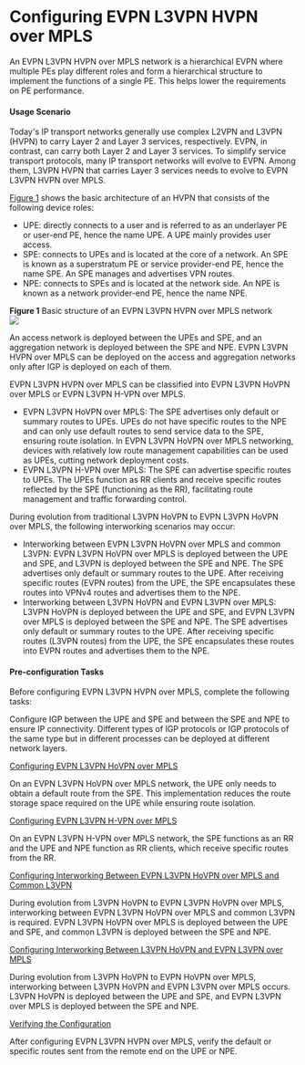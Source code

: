 Configuring EVPN L3VPN HVPN over MPLS
=====================================

An EVPN L3VPN HVPN over MPLS network is a hierarchical EVPN where multiple PEs play different roles and form a hierarchical structure to implement the functions of a single PE. This helps lower the requirements on PE performance.

#### Usage Scenario

Today's IP transport networks generally use complex L2VPN and L3VPN (HVPN) to carry Layer 2 and Layer 3 services, respectively. EVPN, in contrast, can carry both Layer 2 and Layer 3 services. To simplify service transport protocols, many IP transport networks will evolve to EVPN. Among them, L3VPN HVPN that carries Layer 3 services needs to evolve to EVPN L3VPN HVPN over MPLS.

[Figure 1](#EN-US_CONCEPT_0172370554__fig105144482014) shows the basic architecture of an HVPN that consists of the following device roles:

* UPE: directly connects to a user and is referred to as an underlayer PE or user-end PE, hence the name UPE. A UPE mainly provides user access.
* SPE: connects to UPEs and is located at the core of a network. An SPE is known as a superstratum PE or service provider-end PE, hence the name SPE. An SPE manages and advertises VPN routes.
* NPE: connects to SPEs and is located at the network side. An NPE is known as a network provider-end PE, hence the name NPE.

**Figure 1** Basic structure of an EVPN L3VPN HVPN over MPLS network  
![](figure/en-us_image_0000001286755138.png)  

An access network is deployed between the UPEs and SPE, and an aggregation network is deployed between the SPE and NPE. EVPN L3VPN HVPN over MPLS can be deployed on the access and aggregation networks only after IGP is deployed on each of them.

EVPN L3VPN HVPN over MPLS can be classified into EVPN L3VPN HoVPN over MPLS or EVPN L3VPN H-VPN over MPLS.

* EVPN L3VPN HoVPN over MPLS: The SPE advertises only default or summary routes to UPEs. UPEs do not have specific routes to the NPE and can only use default routes to send service data to the SPE, ensuring route isolation. In EVPN L3VPN HoVPN over MPLS networking, devices with relatively low route management capabilities can be used as UPEs, cutting network deployment costs.
* EVPN L3VPN H-VPN over MPLS: The SPE can advertise specific routes to UPEs. The UPEs function as RR clients and receive specific routes reflected by the SPE (functioning as the RR), facilitating route management and traffic forwarding control.

During evolution from traditional L3VPN HoVPN to EVPN L3VPN HoVPN over MPLS, the following interworking scenarios may occur:

* Interworking between EVPN L3VPN HoVPN over MPLS and common L3VPN: EVPN L3VPN HoVPN over MPLS is deployed between the UPE and SPE, and L3VPN is deployed between the SPE and NPE. The SPE advertises only default or summary routes to the UPE. After receiving specific routes (EVPN routes) from the UPE, the SPE encapsulates these routes into VPNv4 routes and advertises them to the NPE.
* Interworking between L3VPN HoVPN and EVPN L3VPN over MPLS: L3VPN HoVPN is deployed between the UPE and SPE, and EVPN L3VPN over MPLS is deployed between the SPE and NPE. The SPE advertises only default or summary routes to the UPE. After receiving specific routes (L3VPN routes) from the UPE, the SPE encapsulates these routes into EVPN routes and advertises them to the NPE.


#### Pre-configuration Tasks

Before configuring EVPN L3VPN HVPN over MPLS, complete the following tasks:

Configure IGP between the UPE and SPE and between the SPE and NPE to ensure IP connectivity. Different types of IGP protocols or IGP protocols of the same type but in different processes can be deployed at different network layers.


[Configuring EVPN L3VPN HoVPN over MPLS](../../../../software/nev8r10_vrpv8r16/user/vrp/dc_vrp_evpn_cfg_0080.html)

On an EVPN L3VPN HoVPN over MPLS network, the UPE only needs to obtain a default route from the SPE. This implementation reduces the route storage space required on the UPE while ensuring route isolation.

[Configuring EVPN L3VPN H-VPN over MPLS](../../../../software/nev8r10_vrpv8r16/user/vrp/dc_vrp_evpn_cfg_0081.html)

On an EVPN L3VPN H-VPN over MPLS network, the SPE functions as an RR and the UPE and NPE function as RR clients, which receive specific routes from the RR.

[Configuring Interworking Between EVPN L3VPN HoVPN over MPLS and Common L3VPN](../../../../software/nev8r10_vrpv8r16/user/vrp/dc_vrp_evpn_cfg_0082.html)

During evolution from L3VPN HoVPN to EVPN L3VPN HoVPN over MPLS, interworking between EVPN L3VPN HoVPN over MPLS and common L3VPN is required. EVPN L3VPN HoVPN over MPLS is deployed between the UPE and SPE, and common L3VPN is deployed between the SPE and NPE.

[Configuring Interworking Between L3VPN HoVPN and EVPN L3VPN over MPLS](../../../../software/nev8r10_vrpv8r16/user/vrp/dc_vrp_evpn_cfg_0083.html)

During evolution from L3VPN HoVPN to EVPN HoVPN over MPLS, interworking between L3VPN HoVPN and EVPN L3VPN over MPLS occurs. L3VPN HoVPN is deployed between the UPE and SPE, and EVPN L3VPN over MPLS is deployed between the SPE and NPE.

[Verifying the Configuration](../../../../software/nev8r10_vrpv8r16/user/vrp/dc_vrp_evpn_cfg_0084.html)

After configuring EVPN L3VPN HVPN over MPLS, verify the default or specific routes sent from the remote end on the UPE or NPE.